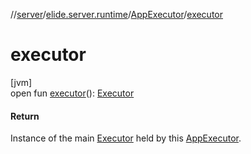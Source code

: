 //[server](../../../index.md)/[elide.server.runtime](../index.md)/[AppExecutor](index.md)/[executor](executor.md)

# executor

[jvm]\
open fun [executor](executor.md)(): [Executor](https://docs.oracle.com/javase/8/docs/api/java/util/concurrent/Executor.html)

#### Return

Instance of the main [Executor](https://docs.oracle.com/javase/8/docs/api/java/util/concurrent/Executor.html) held by this [AppExecutor](index.md).
